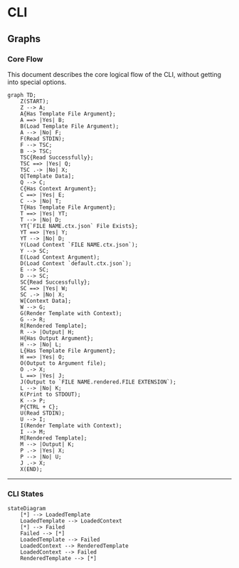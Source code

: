 # CLI

<!--
Flowcharts Guide: https://github.com/mermaid-js/mermaid
Live Editor: https://mermaid.live
-->

## Graphs

### Core Flow

This document describes the core logical flow of the CLI, without getting into special options.

```mermaid
graph TD;
    Z(START);
    Z --> A;
    A{Has Template File Argument};
    A ==> |Yes| B;
    B(Load Template File Argument);
    A --> |No| F;
    F(Read STDIN);
    F --> TSC;
    B --> TSC;
    TSC{Read Successfully};
    TSC ==> |Yes| Q;
    TSC .-> |No| X;
    Q[Template Data];
    Q --> C;
    C{Has Context Argument};
    C ==> |Yes| E;
    C --> |No| T;
    T{Has Template File Argument};
    T ==> |Yes| YT;
    T --> |No| D;
    YT{`FILE NAME.ctx.json` File Exists};
    YT ==> |Yes| Y;
    YT --> |No| D;
    Y(Load Context `FILE NAME.ctx.json`);
    Y --> SC;
    E(Load Context Argument);
    D(Load Context `default.ctx.json`);
    E --> SC;
    D --> SC;
    SC{Read Successfully};
    SC ==> |Yes| W;
    SC .-> |No| X;
    W[Context Data];
    W --> G;
    G(Render Template with Context);
    G --> R;
    R[Rendered Template];
    R --> |Output| H;
    H{Has Output Argument};
    H --> |No| L;
    L{Has Template File Argument};
    H ==> |Yes| O;
    O(Output to Argument file);
    O .-> X;
    L ==> |Yes| J;
    J(Output to `FILE NAME.rendered.FILE EXTENSION`);
    L --> |No| K;
    K(Print to STDOUT);
    K --> P;
    P{CTRL + C};
    U(Read STDIN);
    U --> I;
    I(Render Template with Context);
    I --> M;
    M[Rendered Template];
    M --> |Output| K;
    P .-> |Yes| X;
    P --> |No| U;
    J .-> X;
    X(END);
```  

---

### CLI States

```mermaid
stateDiagram
    [*] --> LoadedTemplate
    LoadedTemplate --> LoadedContext
    [*] --> Failed
    Failed --> [*]
    LoadedTemplate --> Failed
    LoadedContext --> RenderedTemplate
    LoadedContext --> Failed
    RenderedTemplate --> [*]
```
